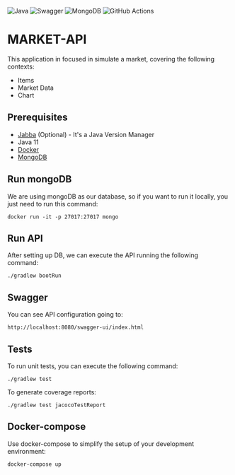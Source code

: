![Java](https://img.shields.io/badge/java-%23ED8B00.svg?style=for-the-badge&logo=openjdk&logoColor=white)
![Swagger](https://img.shields.io/badge/-Swagger-%23Clojure?style=for-the-badge&logo=swagger&logoColor=white)
![MongoDB](https://img.shields.io/badge/MongoDB-%234ea94b.svg?style=for-the-badge&logo=mongodb&logoColor=white)
![GitHub Actions](https://img.shields.io/badge/github%20actions-%232671E5.svg?style=for-the-badge&logo=githubactions&logoColor=white)
# MARKET-API

This application in focused in simulate a market, covering the following contexts:

- Items
- Market Data
- Chart

## Prerequisites

- [Jabba](https://github.com/shyiko/jabba) (Optional) - It's a Java Version Manager
- Java 11
- [Docker](https://docs.docker.com/get-started/overview/)
- [MongoDB](https://www.mongodb.com/docs/manual/)

## Run mongoDB

We are using mongoDB as our database, so if you want to run it locally, you just need to run this command:

`docker run -it -p 27017:27017 mongo`

## Run API

After setting up DB, we can execute the API running the following command:

`./gradlew bootRun`

## Swagger

You can see API configuration going to:

`http://localhost:8080/swagger-ui/index.html`

## Tests

To run unit tests, you can execute the following command:

`./gradlew test`

To generate coverage reports:

`./gradlew test jacocoTestReport `

## Docker-compose

Use docker-compose to simplify the setup of your development environment:

`docker-compose up`
